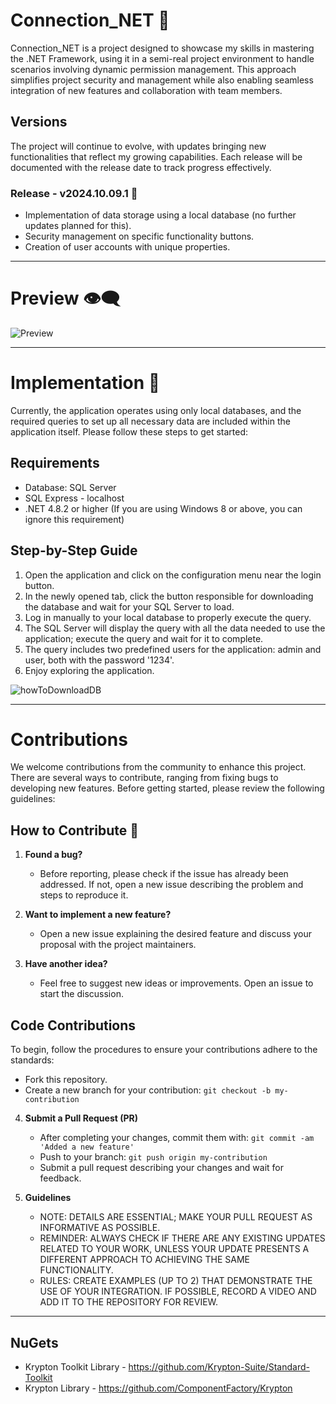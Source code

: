 # Connection_NET 📌

Connection_NET is a project designed to showcase my skills in mastering the .NET Framework, using it in a semi-real project environment to handle scenarios involving dynamic permission management. This approach simplifies project security and management while also enabling seamless integration of new features and collaboration with team members.

## Versions
The project will continue to evolve, with updates bringing new functionalities that reflect my growing capabilities. Each release will be documented with the release date to track progress effectively.

### Release - v2024.10.09.1 🔷

- Implementation of data storage using a local database (no further updates planned for this).
- Security management on specific functionality buttons.
- Creation of user accounts with unique properties.

---

# Preview 👁️‍🗨️

![Preview](https://github.com/user-attachments/assets/27c52d0c-2a60-422f-8681-dc943f450c7c)

---
# Implementation 🚩

Currently, the application operates using only local databases, and the required queries to set up all necessary data are included within the application itself. Please follow these steps to get started:

## Requirements

- Database: SQL Server
- SQL Express - localhost
- .NET 4.8.2 or higher (If you are using Windows 8 or above, you can ignore this requirement)

## Step-by-Step Guide

1. Open the application and click on the configuration menu near the login button.
2. In the newly opened tab, click the button responsible for downloading the database and wait for your SQL Server to load.
3. Log in manually to your local database to properly execute the query.
4. The SQL Server will display the query with all the data needed to use the application; execute the query and wait for it to complete.
5. The query includes two predefined users for the application: admin and user, both with the password '1234'.
6. Enjoy exploring the application.

![howToDownloadDB](https://github.com/user-attachments/assets/d1f51690-e908-47de-af60-2cfc864fc7a7)

---

# Contributions

We welcome contributions from the community to enhance this project. There are several ways to contribute, ranging from fixing bugs to developing new features. Before getting started, please review the following guidelines:

## How to Contribute 💁

1. **Found a bug?**

   - Before reporting, please check if the issue has already been addressed. If not, open a new issue describing the problem and steps to reproduce it.

2. **Want to implement a new feature?**

   - Open a new issue explaining the desired feature and discuss your proposal with the project maintainers.

3. **Have another idea?**

   - Feel free to suggest new ideas or improvements. Open an issue to start the discussion.

## Code Contributions

To begin, follow the procedures to ensure your contributions adhere to the standards:

   - Fork this repository.
   - Create a new branch for your contribution: `git checkout -b my-contribution`

4. **Submit a Pull Request (PR)**

   - After completing your changes, commit them with: `git commit -am 'Added a new feature'`
   - Push to your branch: `git push origin my-contribution`
   - Submit a pull request describing your changes and wait for feedback.

5. **Guidelines**

   - NOTE: DETAILS ARE ESSENTIAL; MAKE YOUR PULL REQUEST AS INFORMATIVE AS POSSIBLE.
   - REMINDER: ALWAYS CHECK IF THERE ARE ANY EXISTING UPDATES RELATED TO YOUR WORK, UNLESS YOUR UPDATE PRESENTS A DIFFERENT APPROACH TO ACHIEVING THE SAME FUNCTIONALITY.
   - RULES: CREATE EXAMPLES (UP TO 2) THAT DEMONSTRATE THE USE OF YOUR INTEGRATION. IF POSSIBLE, RECORD A VIDEO AND ADD IT TO THE REPOSITORY FOR REVIEW.

---

## NuGets

   - Krypton Toolkit Library - https://github.com/Krypton-Suite/Standard-Toolkit
   - Krypton Library - https://github.com/ComponentFactory/Krypton
